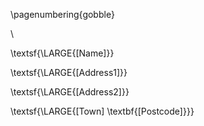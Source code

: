 \pagenumbering{gobble}

\ 

\textsf{\LARGE{[Name]}}

\textsf{\LARGE{[Address1]}}

\textsf{\LARGE{[Address2]}}

\textsf{\LARGE{[Town] \textbf{[Postcode]}}}
